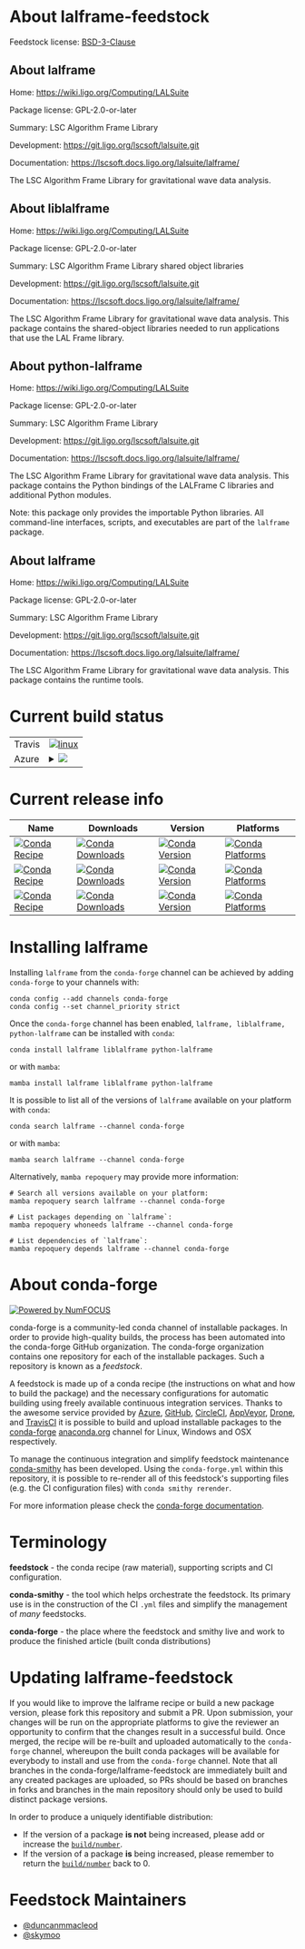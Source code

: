About lalframe-feedstock
========================

Feedstock license: [BSD-3-Clause](https://github.com/conda-forge/lalframe-feedstock/blob/main/LICENSE.txt)


About lalframe
--------------

Home: https://wiki.ligo.org/Computing/LALSuite

Package license: GPL-2.0-or-later

Summary: LSC Algorithm Frame Library

Development: https://git.ligo.org/lscsoft/lalsuite.git

Documentation: https://lscsoft.docs.ligo.org/lalsuite/lalframe/

The LSC Algorithm Frame Library for gravitational wave data analysis.


About liblalframe
-----------------

Home: https://wiki.ligo.org/Computing/LALSuite

Package license: GPL-2.0-or-later

Summary: LSC Algorithm Frame Library shared object libraries

Development: https://git.ligo.org/lscsoft/lalsuite.git

Documentation: https://lscsoft.docs.ligo.org/lalsuite/lalframe/

The LSC Algorithm Frame Library for gravitational wave data analysis.
This package contains the shared-object libraries needed to run
applications that use the LAL Frame library.


About python-lalframe
---------------------

Home: https://wiki.ligo.org/Computing/LALSuite

Package license: GPL-2.0-or-later

Summary: LSC Algorithm Frame Library

Development: https://git.ligo.org/lscsoft/lalsuite.git

Documentation: https://lscsoft.docs.ligo.org/lalsuite/lalframe/

The LSC Algorithm Frame Library for gravitational wave data analysis.
This package contains the Python bindings of the LALFrame C libraries
and additional Python modules.

Note: this package only provides the importable Python libraries.
All command-line interfaces, scripts, and executables are
part of the `lalframe` package.


About lalframe
--------------

Home: https://wiki.ligo.org/Computing/LALSuite

Package license: GPL-2.0-or-later

Summary: LSC Algorithm Frame Library

Development: https://git.ligo.org/lscsoft/lalsuite.git

Documentation: https://lscsoft.docs.ligo.org/lalsuite/lalframe/

The LSC Algorithm Frame Library for gravitational wave data analysis.
This package contains the runtime tools.


Current build status
====================


<table><tr>
    <td>Travis</td>
    <td>
      <a href="https://app.travis-ci.com/conda-forge/lalframe-feedstock">
        <img alt="linux" src="https://img.shields.io/travis/com/conda-forge/lalframe-feedstock/main.svg?label=Linux">
      </a>
    </td>
  </tr>
    
  <tr>
    <td>Azure</td>
    <td>
      <details>
        <summary>
          <a href="https://dev.azure.com/conda-forge/feedstock-builds/_build/latest?definitionId=3994&branchName=main">
            <img src="https://dev.azure.com/conda-forge/feedstock-builds/_apis/build/status/lalframe-feedstock?branchName=main">
          </a>
        </summary>
        <table>
          <thead><tr><th>Variant</th><th>Status</th></tr></thead>
          <tbody><tr>
              <td>linux_64_frame_libraryframecpp</td>
              <td>
                <a href="https://dev.azure.com/conda-forge/feedstock-builds/_build/latest?definitionId=3994&branchName=main">
                  <img src="https://dev.azure.com/conda-forge/feedstock-builds/_apis/build/status/lalframe-feedstock?branchName=main&jobName=linux&configuration=linux%20linux_64_frame_libraryframecpp" alt="variant">
                </a>
              </td>
            </tr><tr>
              <td>linux_64_frame_libraryframel</td>
              <td>
                <a href="https://dev.azure.com/conda-forge/feedstock-builds/_build/latest?definitionId=3994&branchName=main">
                  <img src="https://dev.azure.com/conda-forge/feedstock-builds/_apis/build/status/lalframe-feedstock?branchName=main&jobName=linux&configuration=linux%20linux_64_frame_libraryframel" alt="variant">
                </a>
              </td>
            </tr><tr>
              <td>linux_aarch64_frame_libraryframecpp</td>
              <td>
                <a href="https://dev.azure.com/conda-forge/feedstock-builds/_build/latest?definitionId=3994&branchName=main">
                  <img src="https://dev.azure.com/conda-forge/feedstock-builds/_apis/build/status/lalframe-feedstock?branchName=main&jobName=linux&configuration=linux%20linux_aarch64_frame_libraryframecpp" alt="variant">
                </a>
              </td>
            </tr><tr>
              <td>linux_aarch64_frame_libraryframel</td>
              <td>
                <a href="https://dev.azure.com/conda-forge/feedstock-builds/_build/latest?definitionId=3994&branchName=main">
                  <img src="https://dev.azure.com/conda-forge/feedstock-builds/_apis/build/status/lalframe-feedstock?branchName=main&jobName=linux&configuration=linux%20linux_aarch64_frame_libraryframel" alt="variant">
                </a>
              </td>
            </tr><tr>
              <td>linux_ppc64le_frame_libraryframecpp</td>
              <td>
                <a href="https://dev.azure.com/conda-forge/feedstock-builds/_build/latest?definitionId=3994&branchName=main">
                  <img src="https://dev.azure.com/conda-forge/feedstock-builds/_apis/build/status/lalframe-feedstock?branchName=main&jobName=linux&configuration=linux%20linux_ppc64le_frame_libraryframecpp" alt="variant">
                </a>
              </td>
            </tr><tr>
              <td>linux_ppc64le_frame_libraryframel</td>
              <td>
                <a href="https://dev.azure.com/conda-forge/feedstock-builds/_build/latest?definitionId=3994&branchName=main">
                  <img src="https://dev.azure.com/conda-forge/feedstock-builds/_apis/build/status/lalframe-feedstock?branchName=main&jobName=linux&configuration=linux%20linux_ppc64le_frame_libraryframel" alt="variant">
                </a>
              </td>
            </tr><tr>
              <td>osx_64_frame_libraryframecpp</td>
              <td>
                <a href="https://dev.azure.com/conda-forge/feedstock-builds/_build/latest?definitionId=3994&branchName=main">
                  <img src="https://dev.azure.com/conda-forge/feedstock-builds/_apis/build/status/lalframe-feedstock?branchName=main&jobName=osx&configuration=osx%20osx_64_frame_libraryframecpp" alt="variant">
                </a>
              </td>
            </tr><tr>
              <td>osx_64_frame_libraryframel</td>
              <td>
                <a href="https://dev.azure.com/conda-forge/feedstock-builds/_build/latest?definitionId=3994&branchName=main">
                  <img src="https://dev.azure.com/conda-forge/feedstock-builds/_apis/build/status/lalframe-feedstock?branchName=main&jobName=osx&configuration=osx%20osx_64_frame_libraryframel" alt="variant">
                </a>
              </td>
            </tr><tr>
              <td>osx_arm64_frame_libraryframecpp</td>
              <td>
                <a href="https://dev.azure.com/conda-forge/feedstock-builds/_build/latest?definitionId=3994&branchName=main">
                  <img src="https://dev.azure.com/conda-forge/feedstock-builds/_apis/build/status/lalframe-feedstock?branchName=main&jobName=osx&configuration=osx%20osx_arm64_frame_libraryframecpp" alt="variant">
                </a>
              </td>
            </tr><tr>
              <td>osx_arm64_frame_libraryframel</td>
              <td>
                <a href="https://dev.azure.com/conda-forge/feedstock-builds/_build/latest?definitionId=3994&branchName=main">
                  <img src="https://dev.azure.com/conda-forge/feedstock-builds/_apis/build/status/lalframe-feedstock?branchName=main&jobName=osx&configuration=osx%20osx_arm64_frame_libraryframel" alt="variant">
                </a>
              </td>
            </tr>
          </tbody>
        </table>
      </details>
    </td>
  </tr>
</table>

Current release info
====================

| Name | Downloads | Version | Platforms |
| --- | --- | --- | --- |
| [![Conda Recipe](https://img.shields.io/badge/recipe-lalframe-green.svg)](https://anaconda.org/conda-forge/lalframe) | [![Conda Downloads](https://img.shields.io/conda/dn/conda-forge/lalframe.svg)](https://anaconda.org/conda-forge/lalframe) | [![Conda Version](https://img.shields.io/conda/vn/conda-forge/lalframe.svg)](https://anaconda.org/conda-forge/lalframe) | [![Conda Platforms](https://img.shields.io/conda/pn/conda-forge/lalframe.svg)](https://anaconda.org/conda-forge/lalframe) |
| [![Conda Recipe](https://img.shields.io/badge/recipe-liblalframe-green.svg)](https://anaconda.org/conda-forge/liblalframe) | [![Conda Downloads](https://img.shields.io/conda/dn/conda-forge/liblalframe.svg)](https://anaconda.org/conda-forge/liblalframe) | [![Conda Version](https://img.shields.io/conda/vn/conda-forge/liblalframe.svg)](https://anaconda.org/conda-forge/liblalframe) | [![Conda Platforms](https://img.shields.io/conda/pn/conda-forge/liblalframe.svg)](https://anaconda.org/conda-forge/liblalframe) |
| [![Conda Recipe](https://img.shields.io/badge/recipe-python--lalframe-green.svg)](https://anaconda.org/conda-forge/python-lalframe) | [![Conda Downloads](https://img.shields.io/conda/dn/conda-forge/python-lalframe.svg)](https://anaconda.org/conda-forge/python-lalframe) | [![Conda Version](https://img.shields.io/conda/vn/conda-forge/python-lalframe.svg)](https://anaconda.org/conda-forge/python-lalframe) | [![Conda Platforms](https://img.shields.io/conda/pn/conda-forge/python-lalframe.svg)](https://anaconda.org/conda-forge/python-lalframe) |

Installing lalframe
===================

Installing `lalframe` from the `conda-forge` channel can be achieved by adding `conda-forge` to your channels with:

```
conda config --add channels conda-forge
conda config --set channel_priority strict
```

Once the `conda-forge` channel has been enabled, `lalframe, liblalframe, python-lalframe` can be installed with `conda`:

```
conda install lalframe liblalframe python-lalframe
```

or with `mamba`:

```
mamba install lalframe liblalframe python-lalframe
```

It is possible to list all of the versions of `lalframe` available on your platform with `conda`:

```
conda search lalframe --channel conda-forge
```

or with `mamba`:

```
mamba search lalframe --channel conda-forge
```

Alternatively, `mamba repoquery` may provide more information:

```
# Search all versions available on your platform:
mamba repoquery search lalframe --channel conda-forge

# List packages depending on `lalframe`:
mamba repoquery whoneeds lalframe --channel conda-forge

# List dependencies of `lalframe`:
mamba repoquery depends lalframe --channel conda-forge
```


About conda-forge
=================

[![Powered by
NumFOCUS](https://img.shields.io/badge/powered%20by-NumFOCUS-orange.svg?style=flat&colorA=E1523D&colorB=007D8A)](https://numfocus.org)

conda-forge is a community-led conda channel of installable packages.
In order to provide high-quality builds, the process has been automated into the
conda-forge GitHub organization. The conda-forge organization contains one repository
for each of the installable packages. Such a repository is known as a *feedstock*.

A feedstock is made up of a conda recipe (the instructions on what and how to build
the package) and the necessary configurations for automatic building using freely
available continuous integration services. Thanks to the awesome service provided by
[Azure](https://azure.microsoft.com/en-us/services/devops/), [GitHub](https://github.com/),
[CircleCI](https://circleci.com/), [AppVeyor](https://www.appveyor.com/),
[Drone](https://cloud.drone.io/welcome), and [TravisCI](https://travis-ci.com/)
it is possible to build and upload installable packages to the
[conda-forge](https://anaconda.org/conda-forge) [anaconda.org](https://anaconda.org/)
channel for Linux, Windows and OSX respectively.

To manage the continuous integration and simplify feedstock maintenance
[conda-smithy](https://github.com/conda-forge/conda-smithy) has been developed.
Using the ``conda-forge.yml`` within this repository, it is possible to re-render all of
this feedstock's supporting files (e.g. the CI configuration files) with ``conda smithy rerender``.

For more information please check the [conda-forge documentation](https://conda-forge.org/docs/).

Terminology
===========

**feedstock** - the conda recipe (raw material), supporting scripts and CI configuration.

**conda-smithy** - the tool which helps orchestrate the feedstock.
                   Its primary use is in the construction of the CI ``.yml`` files
                   and simplify the management of *many* feedstocks.

**conda-forge** - the place where the feedstock and smithy live and work to
                  produce the finished article (built conda distributions)


Updating lalframe-feedstock
===========================

If you would like to improve the lalframe recipe or build a new
package version, please fork this repository and submit a PR. Upon submission,
your changes will be run on the appropriate platforms to give the reviewer an
opportunity to confirm that the changes result in a successful build. Once
merged, the recipe will be re-built and uploaded automatically to the
`conda-forge` channel, whereupon the built conda packages will be available for
everybody to install and use from the `conda-forge` channel.
Note that all branches in the conda-forge/lalframe-feedstock are
immediately built and any created packages are uploaded, so PRs should be based
on branches in forks and branches in the main repository should only be used to
build distinct package versions.

In order to produce a uniquely identifiable distribution:
 * If the version of a package **is not** being increased, please add or increase
   the [``build/number``](https://docs.conda.io/projects/conda-build/en/latest/resources/define-metadata.html#build-number-and-string).
 * If the version of a package **is** being increased, please remember to return
   the [``build/number``](https://docs.conda.io/projects/conda-build/en/latest/resources/define-metadata.html#build-number-and-string)
   back to 0.

Feedstock Maintainers
=====================

* [@duncanmmacleod](https://github.com/duncanmmacleod/)
* [@skymoo](https://github.com/skymoo/)

